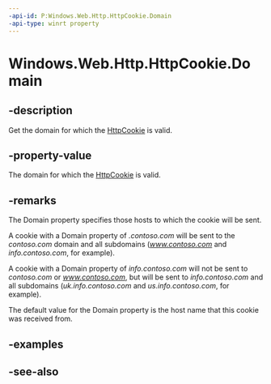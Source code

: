 ```yaml
---
-api-id: P:Windows.Web.Http.HttpCookie.Domain
-api-type: winrt property
---
```


<!-- Property syntax
public string Domain { get; }
-->

# Windows.Web.Http.HttpCookie.Domain

## -description
Get the domain for which the [HttpCookie](httpcookie.md) is valid.

## -property-value
The domain for which the [HttpCookie](httpcookie.md) is valid.

## -remarks
The Domain property specifies those hosts to which the cookie will be sent.

A cookie with a Domain property of *.contoso.com* will be sent to the *contoso.com* domain and all subdomains (*www.contoso.com* and *info.contoso.com*, for example).

A cookie with a Domain property of *info.contoso.com* will not be sent to *contoso.com* or *www.contoso.com*, but will be sent to *info.contoso.com* and all subdomains (*uk.info.contoso.com* and *us.info.contoso.com*, for example).

The default value for the Domain property is the host name that this cookie was received from.

## -examples

## -see-also
